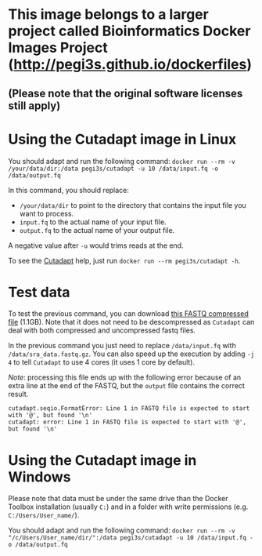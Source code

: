 # This image belongs to a larger project called Bioinformatics Docker Images Project (http://pegi3s.github.io/dockerfiles)
## (Please note that the original software licenses still apply)

# Using the Cutadapt image in Linux
You should adapt and run the following command: `docker run --rm -v /your/data/dir:/data pegi3s/cutadapt -u 10 /data/input.fq -o /data/output.fq`

In this command, you should replace:
- `/your/data/dir` to point to the directory that contains the input file you want to process.
- `input.fq` to the actual name of your input file.
- `output.fq` to the actual name of your output file.

A negative value after `-u` would trims reads at the end.

To see the [Cutadapt](http://cutadapt.readthedocs.io/) help, just run `docker run --rm pegi3s/cutadapt -h`.

# Test data
To test the previous command, you can download [this FASTQ compressed file](https://trace.ncbi.nlm.nih.gov/Traces/sra/sra.cgi?cmd=dload&run_list=SRR1654650&format=fastq) (1.1GB). Note that it does not need to be descompressed as `Cutadapt` can deal with both compressed and uncompressed fastq files. 

In the previous command you just need to replace `/data/input.fq` with `/data/sra_data.fastq.gz`. You can also speed up the execution by adding `-j 4` to tell `Cutadapt` to use 4 cores (it uses 1 core by default).

*Note*: processing this file ends up with the following error because of an extra line at the end of the FASTQ, but the `output` file contains the correct result.

```
cutadapt.seqio.FormatError: Line 1 in FASTQ file is expected to start with '@', but found '\n'
cutadapt: error: Line 1 in FASTQ file is expected to start with '@', but found '\n'
```

# Using the Cutadapt image in Windows

Please note that data must be under the same drive than the Docker Toolbox installation (usually `C:`) and in a folder with write permissions (e.g. `C:/Users/User_name/`).

You should adapt and run the following command: `docker run --rm -v "/c/Users/User_name/dir/":/data pegi3s/cutadapt -u 10 /data/input.fq -o /data/output.fq`

